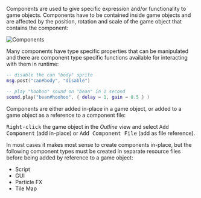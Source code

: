 Components are used to give specific expression and/or functionality to game objects. Components have to be contained inside game objects and are affected by the position, rotation and scale of the game object that contains the component:

![Components](/shared/images/components.png)

Many components have type specific properties that can be manipulated and there are component type specific functions available for interacting with them in runtime:

```lua
-- disable the can "body" sprite
msg.post("can#body", "disable")

-- play "hoohoo" sound on "bean" in 1 second
sound.play("bean#hoohoo", { delay = 1, gain = 0.5 } )
```

Components are either added in-place in a game object, or added to a game object as a reference to a component file:

<kbd>Right-click</kbd> the game object in the *Outline* view and select <kbd>Add Component</kbd> (add in-place) or <kbd>Add Component File</kbd> (add as file reference).

In most cases it makes most sense to create components in-place, but the following component types must be created in separate resource files before being added by reference to a game object:

* Script
* GUI
* Particle FX
* Tile Map
